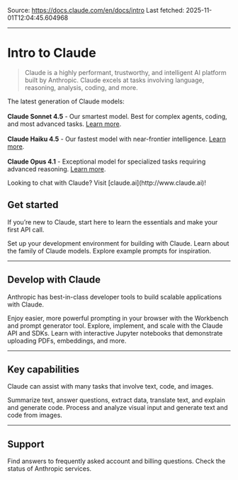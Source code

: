 Source: https://docs.claude.com/en/docs/intro
Last fetched: 2025-11-01T12:04:45.604968

---

# Intro to Claude

> Claude is a highly performant, trustworthy, and intelligent AI platform built by Anthropic. Claude excels at tasks involving language, reasoning, analysis, coding, and more.

<Tip>The latest generation of Claude models:<br /><br />
**Claude Sonnet 4.5** - Our smartest model. Best for complex agents, coding, and most advanced tasks. [Learn more](https://www.anthropic.com/news/claude-sonnet-4-5).<br /><br />
**Claude Haiku 4.5** - Our fastest model with near-frontier intelligence. [Learn more](https://www.anthropic.com/news/claude-haiku-4-5).<br /><br />
**Claude Opus 4.1** - Exceptional model for specialized tasks requiring advanced reasoning. [Learn more](https://www.anthropic.com/news/claude-opus-4-1).</Tip>

<Note>
  Looking to chat with Claude? Visit [claude.ai](http://www.claude.ai)!
</Note>

## Get started

If you’re new to Claude, start here to learn the essentials and make your first API call.

<CardGroup cols={3}>
  <Card title="Get started" icon="check" href="/en/docs/get-started">
    Set up your development environment for building with Claude.
  </Card>

  <Card title="Learn about Claude" icon="head-side-gear" href="/en/docs/about-claude/models/overview">
    Learn about the family of Claude models.
  </Card>

  <Card title="Prompt Library" icon="books" href="/en/resources/prompt-library/library">
    Explore example prompts for inspiration.
  </Card>
</CardGroup>

***

## Develop with Claude

Anthropic has best-in-class developer tools to build scalable applications with Claude.

<CardGroup cols={3}>
  <Card title="Developer Console" icon="laptop" href="https://console.anthropic.com">
    Enjoy easier, more powerful prompting in your browser with the Workbench and prompt generator tool.
  </Card>

  <Card title="API Reference" icon="code" href="/en/api/overview">
    Explore, implement, and scale with the Claude API and SDKs.
  </Card>

  <Card title="Claude Cookbook" icon="hat-chef" href="https://github.com/anthropics/anthropic-cookbook">
    Learn with interactive Jupyter notebooks that demonstrate uploading PDFs, embeddings, and more.
  </Card>
</CardGroup>

***

## Key capabilities

Claude can assist with many tasks that involve text, code, and images.

<CardGroup cols={2}>
  <Card title="Text and code generation" icon="input-text" href="/en/docs/build-with-claude/text-generation">
    Summarize text, answer questions, extract data, translate text, and explain and generate code.
  </Card>

  <Card title="Vision" icon="image" href="/en/docs/build-with-claude/vision">
    Process and analyze visual input and generate text and code from images.
  </Card>
</CardGroup>

***

## Support

<CardGroup cols={2}>
  <Card title="Help Center" icon="circle-question" href="https://support.claude.com/en/">
    Find answers to frequently asked account and billing questions.
  </Card>

  <Card title="Service Status" icon="chart-line" href="https://www.claude.com/status">
    Check the status of Anthropic services.
  </Card>
</CardGroup>